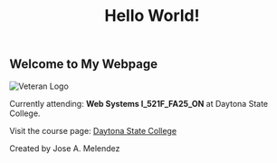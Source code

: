 
<body>
    <header>
        <h1>Hello World!</h1>
    </header>
    <main>
        <h2>Welcome to My Webpage</h2>
        <img src="https://cdn3.vectorstock.com/i/1000x1000/08/42/united-states-armed-forces-veteran-vector-22620842.jpg" alt="Veteran Logo">
        <div class="course-info">
            <p>Currently attending: <strong>Web Systems I_521F_FA25_ON</strong> at Daytona State College.</p>
            <p>Visit the course page: <a href="https://class.daytonastate.edu/d2l/home" target="_blank">Daytona State College</a></p>
        </div>
    </main>
    <footer>
        <p>Created by Jose A. Melendez</p>
    </footer>
</body>
</html>
